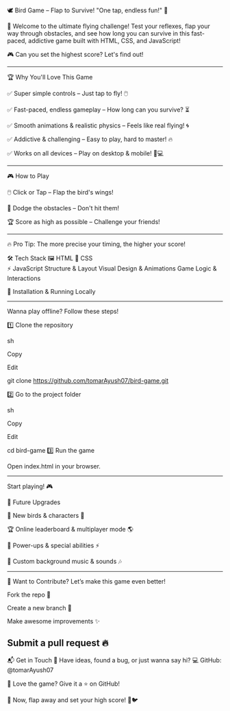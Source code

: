 
🕊️ Bird Game – Flap to Survive!
"One tap, endless fun!" 🎯

🚀 Welcome to the ultimate flying challenge! Test your reflexes, flap your way through obstacles, and see how long you can survive in this fast-paced, addictive game built with HTML, CSS, and JavaScript!

🎮 Can you set the highest score? Let's find out!

---

🏆 Why You'll Love This Game

✅ Super simple controls – Just tap to fly! 🖱️

✅ Fast-paced, endless gameplay – How long can you survive? ⏳

✅ Smooth animations & realistic physics – Feels like real flying! 🌀

✅ Addictive & challenging – Easy to play, hard to master! 🔥

✅ Works on all devices – Play on desktop & mobile! 📱💻

---

🎮 How to Play

🖱️ Click or Tap – Flap the bird's wings!

🚧 Dodge the obstacles – Don't hit them!

🏆 Score as high as possible – Challenge your friends!

---

🔥 Pro Tip: The more precise your timing, the higher your score!

🛠️ Tech Stack
🖼️ HTML
🎨 CSS	
⚡ JavaScript
Structure & Layout	Visual Design & Animations	Game Logic & Interactions

🚀 Installation & Running Locally

---

Wanna play offline? Follow these steps!

1️⃣ Clone the repository


sh

Copy

Edit

git clone https://github.com/tomarAyush07/bird-game.git

2️⃣ Go to the project folder

sh

Copy

Edit

cd bird-game
3️⃣ Run the game

Open index.html in your browser.

---

Start playing! 🎮


🚀 Future Upgrades

🚀 New birds & characters 🦜

🏆 Online leaderboard & multiplayer mode 🌎

🎁 Power-ups & special abilities ⚡

🎵 Custom background music & sounds 🎶

---

🤝 Want to Contribute?
Let’s make this game even better!

Fork the repo 🍴

Create a new branch 🌱

Make awesome improvements ✨

Submit a pull request 🔥
---

📬 Get in Touch
📧 Have ideas, found a bug, or just wanna say hi?
💻 GitHub: @tomarAyush07

🎯 Love the game? Give it a ⭐ on GitHub!

🎉 Now, flap away and set your high score! 🚀🐦
